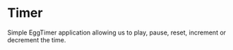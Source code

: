 # Timer

Simple EggTimer application allowing us to play, pause, reset, increment or decrement the time.

